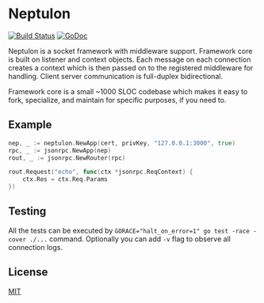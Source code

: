 Neptulon
========

[![Build Status](https://travis-ci.org/nbusy/neptulon.svg?branch=master)](https://travis-ci.org/nbusy/neptulon) [![GoDoc](https://godoc.org/github.com/nbusy/neptulon?status.svg)](https://godoc.org/github.com/nbusy/neptulon)

Neptulon is a socket framework with middleware support. Framework core is built on listener and context objects. Each message on each connection creates a context which is then passed on to the registered middleware for handling. Client server communication is full-duplex bidirectional.

Framework core is a small ~1000 SLOC codebase which makes it easy to fork, specialize, and maintain for specific purposes, if you need to.

Example
-------

```go
nep, _ := neptulon.NewApp(cert, privKey, "127.0.0.1:3000", true)
rpc, _ := jsonrpc.NewApp(nep)
rout, _ := jsonrpc.NewRouter(rpc)

rout.Request("echo", func(ctx *jsonrpc.ReqContext) {
	ctx.Res = ctx.Req.Params
})
```

Testing
-------

All the tests can be executed by `GORACE="halt_on_error=1" go test -race -cover ./...` command. Optionally you can add `-v` flag to observe all connection logs.

License
-------

[MIT](LICENSE)
